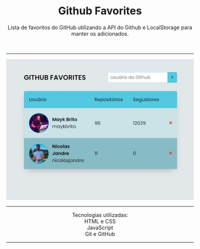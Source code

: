 <h1 align="center">Github Favorites</h1>



<p align="center">Lista de favoritos do GitHub utilizando a API do Github e LocalStorage para manter os adicionados.</p>



<br>
<hr>
<img src="./.github/preview.jpg" alt="Preview do projeto Github Favorites">

<hr>
<p align="center">Tecnologias utilizadas:
<br>HTML e CSS
<br>JavaScript
<br>Git e GitHub</p>
<hr>